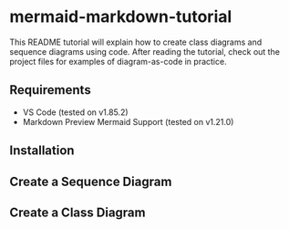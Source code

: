 # mermaid-markdown-tutorial
This README tutorial will explain how to create class diagrams and sequence diagrams using code. After reading the tutorial, check out the project files for examples of diagram-as-code in practice.

## Requirements 
* VS Code (tested on v1.85.2)
* Markdown Preview Mermaid Support (tested on v1.21.0)

## Installation


## Create a Sequence Diagram

## Create a Class Diagram
